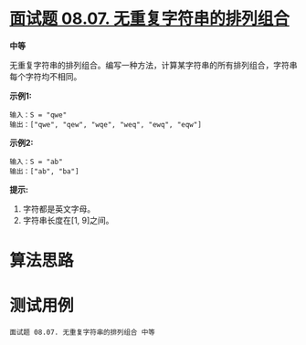 # [面试题 08.07. 无重复字符串的排列组合][cnTitle]

**中等**

无重复字符串的排列组合。编写一种方法，计算某字符串的所有排列组合，字符串每个字符均不相同。

**示例1:** 

```
输入：S = "qwe"
输出：["qwe", "qew", "wqe", "weq", "ewq", "eqw"]

```

**示例2:** 

```
输入：S = "ab"
输出：["ab", "ba"]

```

**提示:** 

1. 字符都是英文字母。 
2. 字符串长度在[1, 9]之间。




# 算法思路

# 测试用例
```
面试题 08.07. 无重复字符串的排列组合 中等
```

[cnTitle]: https://leetcode-cn.com/problems/permutation-i-lcci/
